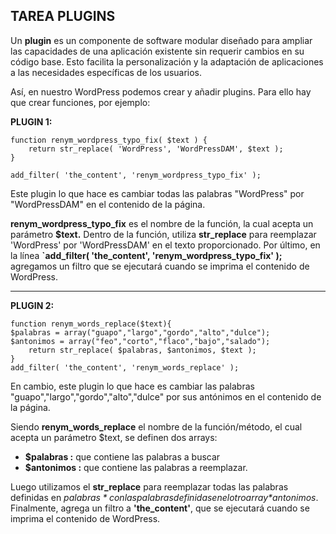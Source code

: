 ## TAREA PLUGINS

Un **plugin** es un componente de software modular diseñado para ampliar las capacidades de una aplicación existente sin requerir cambios en su código base. Esto facilita la personalización y la adaptación de aplicaciones a las necesidades específicas de los usuarios.

Así, en nuestro WordPress podemos crear y añadir plugins. Para ello hay que crear funciones, por ejemplo:

**PLUGIN 1:**
```
function renym_wordpress_typo_fix( $text ) {
    return str_replace( 'WordPress', 'WordPressDAM', $text );
}

add_filter( 'the_content', 'renym_wordpress_typo_fix' );
```
Este plugin lo que hace es cambiar todas las palabras "WordPress" por "WordPressDAM" en el contenido de la página.<br>

**renym_wordpress_typo_fix** es el nombre de la función, la cual acepta un parámetro **$text.** Dentro de la función, utiliza **str_replace** para reemplazar 'WordPress' por 'WordPressDAM' en el texto proporcionado.
Por último, en la línea **`add_filter( 'the_content', 'renym_wordpress_typo_fix' );** agregamos un filtro que se ejecutará cuando se imprima el contenido de WordPress.<br>

--------------------
**PLUGIN 2:**
```
function renym_words_replace($text){
$palabras = array("guapo","largo","gordo","alto","dulce");
$antonimos = array("feo","corto","flaco","bajo","salado");
    return str_replace( $palabras, $antonimos, $text );
}
add_filter( 'the_content', 'renym_words_replace' );
```
En cambio, este plugin lo que hace es cambiar las palabras "guapo","largo","gordo","alto","dulce" por sus antónimos en el contenido de la página.<br>



Siendo **renym_words_replace** el nombre de la función/método, el cual acepta un parámetro $text, se definen dos arrays:
- **$palabras :** que contiene las palabras a buscar
- **$antonimos :** que contiene las palabras a reemplazar.

Luego utilizamos el  **str_replace** para reemplazar todas las palabras definidas en *$palabras* con las palabras
definidas en el otro array *$antonimos*. Finalmente, agrega un filtro a **'the_content'**, que se ejecutará cuando se imprima el contenido de WordPress.
